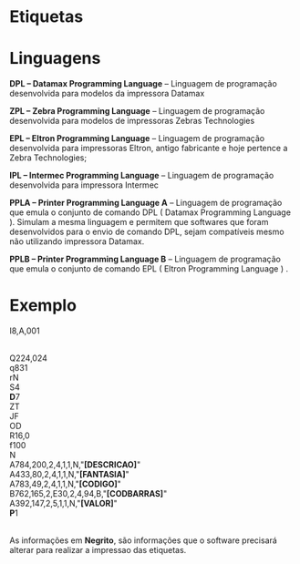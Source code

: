 # Etiquetas


# Linguagens

<strong>DPL – Datamax Programming Language</strong> – Linguagem de programação desenvolvida para modelos da impressora Datamax

<strong>ZPL – Zebra Programming Language</strong> – Linguagem de programação desenvolvida para modelos de impressoras Zebras Technologies

<strong>EPL – Eltron Programming Language</strong> – Linguagem de programação desenvolvida para impressoras Eltron, antigo fabricante e hoje pertence a Zebra Technologies;

<strong>IPL – Intermec Programming Language</strong> – Linguagem de programação desenvolvida para impressora Intermec

<strong>PPLA – Printer Programming Language A</strong> – Linguagem de programação que emula o conjunto de comando DPL ( Datamax Programming Language ). Simulam a mesma linguagem e permitem que softwares que foram desenvolvidos para o envio de comando DPL, sejam compatíveis mesmo não utilizando impressora Datamax.

<strong>PPLB – Printer Programming Language B</strong> – Linguagem de programação que emula o conjunto de comando EPL ( Eltron Programming Language ) .


# Exemplo

<p>


I8,A,001 <br />

<br />
Q224,024 <br />
q831 <br />
rN <br />
S4 <br />
<strong>D</strong>7 <br />
ZT <br />
JF <br />
OD <br />
R16,0 <br />
f100 <br />
N <br />
A784,200,2,4,1,1,N,"<strong>[DESCRICAO]</strong>" <br />
A433,80,2,4,1,1,N,"<strong>[FANTASIA]</strong>" <br />
A783,49,2,4,1,1,N,"<strong>[CODIGO]</strong>" <br />
B762,165,2,E30,2,4,94,B,"<strong>[CODBARRAS]</strong>" <br />
A392,147,2,5,1,1,N,"<strong>[VALOR]</strong>" <br />
<strong>P</strong>1 <br />

<br />


</p>


As informações em <strong>Negrito</strong>, são informações que o software precisará alterar 
para realizar a impressao das etiquetas.

